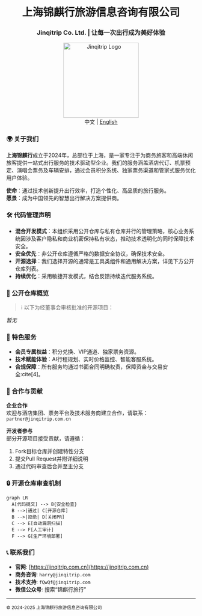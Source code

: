 <div align="center">
  <h1>上海锦麒行旅游信息咨询有限公司</h1>
  <h3>Jinqitrip Co. Ltd. | 让每一次出行成为美好体验</h3>
  <img src="https://avatars.githubusercontent.com/u/195893052?s=400&u=0fbc25f111c9d4ac48e409e48106f6c6d6fd404e&v=4" width="200" alt="Jinqitrip Logo">
  <br/>
  中文 | <a href="https://github.com/Jinqitrip/.github/blob/main/README_EN.md">English</a>
</div>

### 🌍 关于我们
**上海锦麒行**成立于2024年，总部位于上海，是一家专注于为商务旅客和高端休闲旅客提供一站式出行服务的技术驱动型企业。我们的服务涵盖酒店代订、机票预定、演唱会票务及车辆安排，通过会员积分系统、独家票务渠道和管家式服务优化用户体验。

**使命**：通过技术创新提升出行效率，打造个性化、高品质的旅行服务。  
**愿景**：成为中国领先的智慧出行解决方案提供商。

### 🛠 代码管理声明
- **混合开发模式**：本组织采用公开仓库与私有仓库并行的管理策略，核心业务系统因涉及客户隐私和商业机密保持私有状态，推动技术透明化的同时保障技术安全。
- **安全优先**：非公开仓库遵循严格的数据安全协议，确保技术安全。
- **开源选择**：我们选择开源的通常是工具类组件和通用解决方案，详见下方公开仓库列表。
- **持续优化**：采用敏捷开发模式，结合反馈持续迭代服务系统。

### 📂 公开仓库概览
> ℹ️ 以下为经董事会审核批准的开源项目：

*暂无*

### 🌟 特色服务
- **会员专属权益**：积分兑换、VIP通道、独家票务资源。
- **技术赋能体验**：AI行程规划、实时价格监控、智能客服系统。
- **合规保障**：所有服务均通过书面合同明确权责，保障资金与交易安全:cite[4]。

### 🤝 合作与贡献
**企业合作**  
欢迎与酒店集团、票务平台及技术服务商建立合作，请联系：`partner@jinqitrip.com.cn`

**开发者参与**  
部分开源项目接受贡献，请遵循：
1. Fork目标仓库并创建特性分支
2. 提交Pull Request并附详细说明
3. 通过代码审查后合并至主分支

### 🔒 开源仓库审查机制
```mermaid
graph LR
  A[代码提交] --> B{安全检查}
  B -->|通过| C[开源仓库]
  B -->|拒绝| D[关闭PR]
  C --> E[自动漏洞扫描]
  E --> F[人工审计]
  F --> G[生产环境部署]
```

### 📞 联系我们
- **官网**: [https://jinqitrip.com.cn](https://jinqitrip.com.cn)  
- **商务咨询**: `harry@jinqitrip.com`  
- **技术支持**: `fQwQf@jinqitrip.com`  
- **微信公众号**: 搜索“锦麒行旅行”

---

<sub>© 2024-2025 上海锦麒行旅游信息咨询有限公司</sub>
